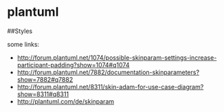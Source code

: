# plantuml

##Styles

some links:
* http://forum.plantuml.net/1074/possible-skinparam-settings-increase-participant-padding?show=1074#q1074
* http://forum.plantuml.net/7882/documentation-skinparameters?show=7882#q7882
* http://forum.plantuml.net/8311/skin-adam-for-use-case-diagram?show=8311#q8311
* http://plantuml.com/de/skinparam
